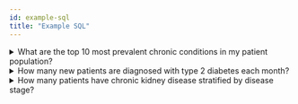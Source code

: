 ```yaml
---
id: example-sql
title: "Example SQL"
---
```


<details><summary>What are the top 10 most prevalent chronic conditions in my patient population?</summary>
<Tabs groupId="cc_package">
<TabItem value="cms" label="CMS">

```sql
select
    condition
,   cast(count(distinct patient_id) * 100.0 / (select count(distinct patient_id) from core.patient) as numeric(38,2)) as percent_of_patients
From cms_chronic_conditions.chronic_conditions_unioned
group by 1
order by 2 desc
limit 10
```
The following is example output from this query from the Tuva Claims Demo dataset.  

![CMS Condition Prevalence](/img/cms_condition_prevalence.jpg)
</TabItem>
<TabItem value="tuva" label="Tuva">

```sql
select
    condition
,   cast(count(distinct patient_id) * 100.0 / (select count(distinct patient_id) from core.patient) as numeric(38,2)) as percent_of_patients
From tuva_chronic_conditions.final_chronic_conditions_long
group by 1
order by 2 desc
limit 10
```
The following is example output from this query from the Tuva Claims Demo dataset.  

![Tuva Condition Prevalence](/img/tuva_condition_prevalence.jpg)
</TabItem>
</Tabs >
</details>
<details><summary>How many new patients are diagnosed with type 2 diabetes each month?</summary>
<Tabs groupId="cc_package">
<TabItem value="cms" label="CMS">

:::caution warning

The CMS Condition grouper does not differentiate Type 1 and Type 2 diabetes.  The following query and graph show combined stats for both types of diabetes.  To run analytics a specific type of diabetes, use the Tuva Chronic Conditions data mart.

:::

```sql
with first_month_diabetes as
    (
    select
        PATIENT_ID,
        CONDITION,
        min(ENCOUNTER_START_DATE) as start_date
        from CMS_CHRONIC_CONDITIONS.CHRONIC_CONDITIONS_UNIONED
    where condition in ('Diabetes')
    group by PATIENT_ID, CONDITION
    )
select condition,
       year(start_date) as year,
       month(start_date) as month,
       count(*) as count
From first_month_diabetes
group by condition,year(start_date) , month(start_date)
order by year(start_date) desc , month(start_date) desc

```
The following is example output from this query from the Tuva Claims Demo dataset.  

![The Tuva Project](/img/chronic_conditions/CCC-new_diabetes_by_month.png)

</TabItem>
<TabItem value="tuva" label="Tuva">

```sql
with first_month_diabetes as
    (
    select
        PATIENT_ID,
        'Diabetes' as condition,
        min(FIRST_DIAGNOSIS_DATE) as start_date
        from TUVA_CHRONIC_CONDITIONS.FINAL_CHRONIC_CONDITIONS_LONG
    where condition in ('Type 2 Diabetes')
    group by PATIENT_ID
    )
select condition,
       year(start_date) as year,
       month(start_date) as month,
       count(*) as count
From first_month_diabetes
group by condition,year(start_date) , month(start_date)
order by year(start_date) desc , month(start_date) desc

```
The following is example output from this query from the Tuva Claims Demo dataset.  

![The Tuva Project](/img/chronic_conditions/TCC-new_diabetes_by_month.png)
</TabItem>
</Tabs>
</details>
<details><summary>How many patients have chronic kidney disease stratified by disease stage?</summary>
<Tabs groupId="cc_package">
<TabItem value="cms" label="CMS">

```sql
with stages as (
select icd.ICD_10_CM as ICD_10_CM_code,
       case
               -- indeterminate
               when LONG_DESCRIPTION like '%stage 1%' and LONG_DESCRIPTION like '%unspecified%' then 0
               when LONG_DESCRIPTION like '%stage 5%' and LONG_DESCRIPTION like '%end stage%' then 5
               --determinate
                when LONG_DESCRIPTION like '%stage 1%' then 1
               when LONG_DESCRIPTION like '%stage 2%' then 2
               when LONG_DESCRIPTION like '%stage 3%' then 3
               when LONG_DESCRIPTION like '%stage 4%' then 4
               when LONG_DESCRIPTION like '%stage 5%' then 5
               when LONG_DESCRIPTION like '%End stage%' then 6
               when LONG_DESCRIPTION like '%unspecified%' then 0
            else 0 end as stage
from TERMINOLOGY.CMS_CHRONIC_CONDITIONS ccc
inner join TERMINOLOGY.ICD_10_CM icd
        on ccc.CODE = icd.ICD_10_CM
where CONDITION like 'Chronic Kidney Disease'
)
, ccd_patients as (
select PATIENT_ID,max(stages.stage) max_stage From  core.CONDITION c
inner join stages
on c.CODE = stages.ICD_10_CM_CODE and c.CODE_TYPE = 'icd-10-cm'
group by PATIENT_ID)

select case max_stage
    when 0 then 'Unspecified'
    when 1 then 'Stage 1'
    when 2 then 'Stage 2'
    when 3 then 'Stage 3'
    when 4 then 'Stage 4'
    when 5 then 'Stage 5'
    when 6 then 'End Stage'
    else null end as Stage
    , count(*) as count
from ccd_patients
group by max_stage
order by max_stage

```
The following is example output from this query from the Tuva Claims Demo dataset.  

![The Tuva Project](/img/chronic_conditions/CCC-kidney_by_stage.png)

</TabItem>
<TabItem value="tuva" label="Tuva">

```sql
with stages as (
    select condition,
           icd_10_cm_code,
           case
               when ICD_10_CM_DESCRIPTION like '%stage 1%' then 1
               when ICD_10_CM_DESCRIPTION like '%stage 2%' then 2
               when ICD_10_CM_DESCRIPTION like '%stage 3%' then 3
               when ICD_10_CM_DESCRIPTION like '%stage 4%' then 4
               when ICD_10_CM_DESCRIPTION like '%stage 5%' then 5
               when ICD_10_CM_DESCRIPTION like '%End stage%' then 6
               when ICD_10_CM_DESCRIPTION like '%unspecified%' then 0
            else 0 end as stage
    from TUVA_CHRONIC_CONDITIONS.CHRONIC_CONDITIONS_HIERARCHY
    where CONDITION = 'Chronic Kidney Disease'
)
, ccd_patients as (
select PATIENT_ID,max(stages.stage) max_stage From  core.CONDITION c
inner join stages
on c.CODE = stages.ICD_10_CM_CODE and c.CODE_TYPE = 'icd-10-cm'
group by PATIENT_ID)

select case max_stage
    when 0 then 'Unspecified'
    when 1 then 'Stage 1'
    when 2 then 'Stage 2'
    when 3 then 'Stage 3'
    when 4 then 'Stage 4'
    when 5 then 'Stage 5'
    when 6 then 'End Stage'
    else null end as Stage
    , count(*) as count
from ccd_patients
group by max_stage
order by max_stage

```
The following is example output from this query from the Tuva Claims Demo dataset.  

![The Tuva Project](/img/chronic_conditions/TCC-kidney_by_stage.png)
</TabItem>
</Tabs>
</details>